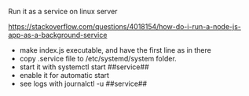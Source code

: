 Run it as a service on linux server

https://stackoverflow.com/questions/4018154/how-do-i-run-a-node-js-app-as-a-background-service

- make index.js executable, and have the first line as in there
- copy .service file to /etc/systemd/system folder.
- start it with systemctl start ##service##
- enable it for automatic start
- see logs with journalctl -u ##service##
